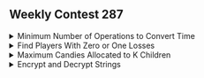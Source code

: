 ## Weekly Contest 287
<details><summary>Minimum Number of Operations to Convert Time</summary>
  
    Problem Statement:
    You are given two strings current and correct representing two 24-hour times.

    24-hour times are formatted as "HH:MM", where HH is between 00 and 23, and MM is between 00 and 59. 
    The earliest 24-hour time is 00:00, and the latest is 23:59.

    In one operation you can increase the time current by 1, 5, 15, or 60 minutes. 
    You can perform this operation any number of times.

    Return the minimum number of operations needed to convert current to correct.
```java
class Solution {
    public int convertTime(String current, String correct) {
        int h1=Integer.parseInt(current.substring(0,2));
        int m1=Integer.parseInt(current.substring(3,5));
        int h2=Integer.parseInt(correct.substring(0,2));
        int m2=Integer.parseInt(correct.substring(3,5));
        int diff=Math.abs(h1-h2)*60+m2-m1;
        int count=0;
        count+=diff/60;
        diff=diff%60;
        count+=diff/15;
        diff=diff%15;
        count+=diff/5;
        diff=diff%5;
        count+=diff;
        return count;
    }
}
```

</details>
<details><summary>Find Players With Zero or One Losses</summary>
  
    Problem Statement:
    you are given an integer array matches 
    where matches[i] = [winneri, loseri] indicates that the player winneri defeated player loseri in a match.

    Return a list answer of size 2 where:

    answer[0] is a list of all players that have not lost any matches.
    answer[1] is a list of all players that have lost exactly one match.
    The values in the two lists should be returned in increasing order.
```java
class Solution {
    public List<List<Integer>> findWinners(int[][] matches) {
        Set<Integer> loss=new HashSet<>();
        Set<Integer> won=new HashSet<>();
        Set<Integer> onloss=new HashSet<>();
        for(int[] m:matches){
            won.add(m[0]);
            if(won.contains(m[1])) won.remove(m[1]);
            
            if(onloss.contains(m[1])){
                onloss.remove(m[1]);
                loss.add(m[1]);
            }
            else if(!onloss.contains(m[1]) && !loss.contains(m[1])){
                onloss.add(m[1]);
                
            }
        }
        List<List<Integer>> ans=new ArrayList<>();
        List<Integer> ans1=new ArrayList<>();
        List<Integer> ans2=new ArrayList<>();
        for(int val:won){
            if(!onloss.contains(val) && !loss.contains(val)) ans1.add(val);
        }
        for(int val:onloss){
            ans2.add(val);
        }
        Collections.sort(ans1);
        Collections.sort(ans2);
        ans.add(ans1);
        ans.add(ans2);
        return ans;
    }
}
```
</details>
<details><summary>Maximum Candies Allocated to K Children</summary>
  
    Problem Statement:
    You are given a 0-indexed integer array candies. 
    Each element in the array denotes a pile of candies of size candies[i]. 
    You can divide each pile into any number of sub piles, but you cannot merge two piles together.

    You are also given an integer k. 
    You should allocate piles of candies to k children such that each child gets the same number of candies. 
    Each child can take at most one pile of candies and some piles of candies may go unused.

    Return the maximum number of candies each child can get.
```java
class Solution {
    public int maximumCandies(int[] candies, long k) {
        int low=1,high=1;
        for(int val:candies){
            high=Math.max(high,val);
        }
        while(low<high){
            int mid=(low+high)/2;
            if(isPossible(candies,k,mid)){
                low=mid+1;
            }
            else{
                high=mid;
            }
        }
        //System.out.println("low="+low+" high="+high);
        return isPossible(candies,k,low)?low:low-1;
    }
    public boolean isPossible(int[] arr,long k,int mid){
        long count=0;
        for(int val:arr){
            count+=val/mid;
            if(count>=k) return true;
        }
        
        return false;
    }
}
```
  
  
</details>
<details><summary>Encrypt and Decrypt Strings</summary>
  
    Problem Statement:
    You are given a character array keys containing unique characters and a string array values containing strings of length 2. 
    You are also given another string array dictionary that contains all permitted original strings after decryption. 
    You should implement a data structure that can encrypt or decrypt a 0-indexed string.

    A string is encrypted with the following process:

    For each character c in the string, we find the index i satisfying keys[i] == c in keys.
    Replace c with values[i] in the string.
    Note that in case a character of the string is not present in keys, the encryption process cannot be carried out, and an empty string "" is returned.

    A string is decrypted with the following process:

    For each substring s of length 2 occurring at an even index in the string, we find an i such that values[i] == s. 
    If there are multiple valid i, we choose any one of them. This means a string could have multiple possible strings it can decrypt to.
    Replace s with keys[i] in the string.
    Implement the Encrypter class:

    Encrypter(char[] keys, String[] values, String[] dictionary) Initializes the Encrypter class with keys, values, and dictionary.
    String encrypt(String word1) Encrypts word1 with the encryption process described above and returns the encrypted string.
    int decrypt(String word2) Returns the number of possible strings word2 could decrypt to that also appear in dictionary.
```java
class Encrypter {
    public HashMap<Character,String> map;
    public HashMap<String,Integer> dict;
    public Encrypter(char[] keys, String[] values, String[] dictionary) {
        map=new HashMap<>();
        dict=new HashMap<>();
        for(int i=0;i<keys.length;i++) map.put(keys[i],values[i]);
        for(String s:dictionary){
            String res=encrypt(s);
            dict.put(res,dict.getOrDefault(res,0)+1);
        }
    }
    public String encrypt(String word1) {
        String res="";
       for(char ch:word1.toCharArray()){
           if(map.containsKey(ch)){
               res+=map.get(ch);
           }
           else return "";
       }
        return res;
    }
    
    public int decrypt(String word2) {
        return dict.getOrDefault(word2,0);
    }
}

/**
 * Your Encrypter object will be instantiated and called as such:
 * Encrypter obj = new Encrypter(keys, values, dictionary);
 * String param_1 = obj.encrypt(word1);
 * int param_2 = obj.decrypt(word2);
 */
```
</details>

